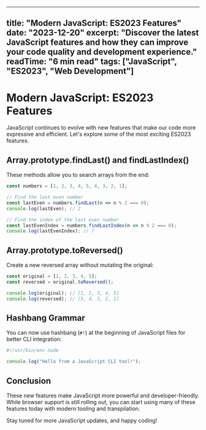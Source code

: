 
---
title: "Modern JavaScript: ES2023 Features"
date: "2023-12-20"
excerpt: "Discover the latest JavaScript features and how they can improve your code quality and development experience."
readTime: "6 min read"
tags: ["JavaScript", "ES2023", "Web Development"]
---

# Modern JavaScript: ES2023 Features

JavaScript continues to evolve with new features that make our code more expressive and efficient. Let's explore some of the most exciting ES2023 features.

## Array.prototype.findLast() and findLastIndex()

These methods allow you to search arrays from the end:

```javascript
const numbers = [1, 2, 3, 4, 5, 4, 3, 2, 1];

// Find the last even number
const lastEven = numbers.findLast(n => n % 2 === 0);
console.log(lastEven); // 2

// Find the index of the last even number
const lastEvenIndex = numbers.findLastIndex(n => n % 2 === 0);
console.log(lastEvenIndex); // 7
```

## Array.prototype.toReversed()

Create a new reversed array without mutating the original:

```javascript
const original = [1, 2, 3, 4, 5];
const reversed = original.toReversed();

console.log(original); // [1, 2, 3, 4, 5]
console.log(reversed); // [5, 4, 3, 2, 1]
```

## Hashbang Grammar

You can now use hashbang (`#!`) at the beginning of JavaScript files for better CLI integration:

```javascript
#!/usr/bin/env node

console.log("Hello from a JavaScript CLI tool!");
```

## Conclusion

These new features make JavaScript more powerful and developer-friendly. While browser support is still rolling out, you can start using many of these features today with modern tooling and transpilation.

Stay tuned for more JavaScript updates, and happy coding!
